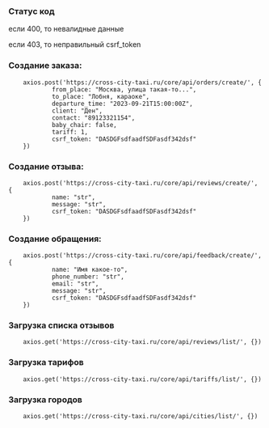 ### Статус код
если 400, то невалидные данные

если 403, то неправильный csrf_token
### Создание заказа: 
        axios.post('https://cross-city-taxi.ru/core/api/orders/create/', {  
                from_place: "Москва, улица такая-то...",  
                to_place: "Лобня, караоке",  
                departure_time: "2023-09-21T15:00:00Z",  
                client: "Ден",  
                contact: "89123321154",  
                baby_chair: false,  
                tariff: 1,  
                csrf_token: "DASDGFsdfaadfSDFasdf342dsf"  
        })
### Создание отзыва: 
        axios.post('https://cross-city-taxi.ru/core/api/reviews/create/', {  
                name: "str",
                message: "str",
                csrf_token: "DASDGFsdfaadfSDFasdf342dsf"  
        })
### Создание обращения: 
        axios.post('https://cross-city-taxi.ru/core/api/feedback/create/', {  
                name: "Имя какое-то",
                phone_number: "str",
                email: "str",
                message: "str",
                csrf_token: "DASDGFsdfaadfSDFasdf342dsf"  
        })
### Загрузка списка отзывов 
        axios.get('https://cross-city-taxi.ru/core/api/reviews/list/', {})
### Загрузка тарифов 
        axios.get('https://cross-city-taxi.ru/core/api/tariffs/list/', {})
### Загрузка городов 
        axios.get('https://cross-city-taxi.ru/core/api/cities/list/', {})


